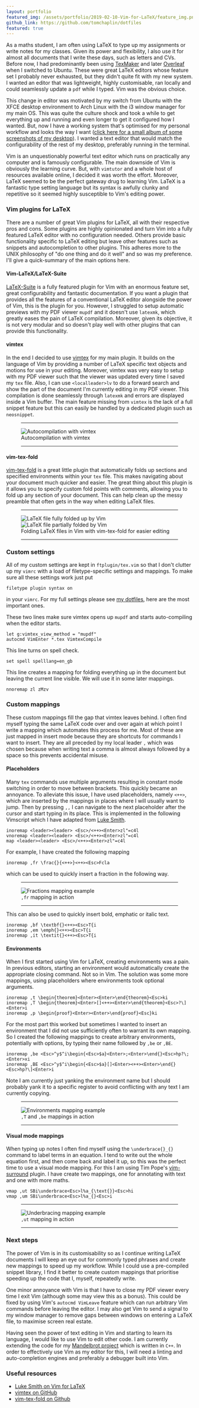 ```yaml
---
layout: portfolio
featured_img: /assets/portfolio/2019-02-10-Vim-for-LaTeX/feature_img.png
github_link: https://github.com/tomchaplin/dotfiles
featured: true
---
```


As a maths student, I am often using LaTeX to type up my assignments or write notes for my classes.
Given its power and flexibility, I also use it for almost all documents that I write these days, such as letters and CVs.
Before now, I had predominantly been using [TexMaker](http://www.xm1math.net/texmaker/) and later [Overleaf](https://www.overleaf.com/project) when I switched to Ubuntu.
These were great LaTeX editors whose feature set I probably never exhausted, but they didn't quite fit with my new system.
I wanted an editor that was lightweight, highly customisable, ran locally and could seamlessly update a `pdf` while I typed.
Vim was the obvious choice.

<!--more-->
This change in editor was motivated by my switch from Ubuntu with the XFCE desktop environment to Arch Linux with the i3 window manager for my main OS.
This was quite the culture shock and took a while to get everything up and running and even longer to get it configured how I wanted.
But, now I have a working system that's optimised for my personal workflow and looks the way I want ([click here for a small album of some screenshots of my desktop](https://imgur.com/a/qCT6Wij)).
I wanted a text editor that would match the configurability of the rest of my desktop, preferably running in the terminal.

Vim is an unquestionably powerful text editor which runs on practically any computer and is famously configurable.
The main downside of Vim is obviously the learning curve.
But, with `vimtutor` and a whole host of resources available online, I decided it was worth the effort.
Moreover, LaTeX seemed to be the perfect gateway drug to learning Vim.
LaTeX is a fantastic type setting language but its syntax is awfully clunky and repetitive so it seemed highly susceptible to Vim's editing power.

### Vim plugins for LaTeX

There are a number of great Vim plugins for LaTeX, all with their respective pros and cons.
Some plugins are highly opinionated and turn Vim into a fully featured LaTeX editor with no configuration needed.
Others provide basic functionality specific to LaTeX editing but leave other features such as snippets and autocompletion to other plugins.
This adheres more to the UNIX philosophy of "do one thing and do it well" and so was my preference.
I'll give a quick-summary of the main options here.

#### Vim-LaTeX/LaTeX-Suite

[LaTeX-Suite](https://github.com/vim-latex/vim-latex) is a fully featured plugin for Vim with an enormous feature set, great configurability and fantastic documentation.
If you want a plugin that provides all the features of a conventional LaTeX editor alongside the power of Vim, this is the plugin for you.
However, I struggled to setup automatic previews with my PDF viewer `mupdf` and it doesn't use `latexmk`, which greatly eases the pain of LaTeX compilation.
Moreover, given its objective, it is not very modular and so doesn't play well with other plugins that can provide this functionality.

#### vimtex

In the end I decided to use [vimtex](https://github.com/lervag/vimtex) for my main plugin.
It builds on the language of Vim by providing a number of LaTeX specific text objects and motions for use in your editing.
Moreover, vimtex was very easy to setup with my PDF viewer such that the viewer was updated every time I saved my `tex` file.
Also, I can use `<localleader>lv` to do a forward search and show the part of the document I'm currently editing in my PDF viewer.
This compilation is done seamlessly through `latexmk` and errors are displayed inside a Vim buffer.
The main feature missing from `vimtex` is the lack of a full snippet feature but this can easily be handled by a dedicated plugin such as `neosnippet`.

<figure class = "in_article">
    <hr class="midrule">
    <div>
        <div><img src="/assets/portfolio/2019-02-10-Vim-for-LaTeX/side_by_side.png" alt="Autocompilation with vimtex"></div>
    </div>
    <figcaption>Autocompilation with vimtex</figcaption>
    <hr class="midrule">
</figure>

#### vim-tex-fold

[vim-tex-fold](https://github.com/matze/vim-tex-fold) is a great little plugin that automatically folds up sections and specified environments within your `tex` file.
This makes navigating about your document much quicker and easier.
The great thing about this plugin is it allows you to specify custom fold points with comments, allowing you to fold up any section of your document.
This can help clean up the messy preamble that often gets in the way when editing LaTeX files.

<figure class = "in_article">
    <hr class="midrule">
    <div class="side_by_side">
        <div><img src="/assets/portfolio/2019-02-10-Vim-for-LaTeX/fully_folded.png" alt="LaTeX file fully folded up by Vim"></div>
        <div><img src="/assets/portfolio/2019-02-10-Vim-for-LaTeX/unfolded.png" alt="LaTeX file partially folded by Vim"></div>
    </div>
    <figcaption>Folding LaTeX files in Vim with vim-tex-fold for easier editing</figcaption>
    <hr class="midrule">
</figure>

### Custom settings

All of my custom settings are kept in `ftplugin/tex.vim` so that I don't clutter up my `vimrc` with a load of filetype-specific settings and mappings.
To make sure all these settings work just put 

	filetype plugin syntax on
	
in your `vimrc`.
For my full settings please see [my dotfiles](https://github.com/tomchaplin/dotfiles), here are the most important ones.

These two lines make sure vimtex opens up `mupdf` and starts auto-compiling when the editor starts.

    let g:vimtex_view_method = "mupdf"
    autocmd VimEnter *.tex VimtexCompile

This line turns on spell check.

    set spell spelllang=en_gb

This line creates a mapping for folding everything up in the document but leaving the current line visible. We will use it in some later mappings.

	nnoremap zl zMzv

### Custom mappings
These custom mappings fill the gap that vimtex leaves behind.
I often find myself typing the same LaTeX code over and over again at which point I write a mapping which automates this process for me.
Most of these are just mapped in insert mode because they are shortcuts for commands I want to insert.
They are all preceded by my local leader `,` which was chosen because when writing text a comma is almost always followed by a space so this prevents accidental misuse.

#### Placeholders

Many `tex` commands use multiple arguments resulting in constant mode switching in order to move between brackets.
This quickly became an annoyance.
To alleviate this issue, I have used placeholders, namely `<++>`, which are inserted by the mappings in places where I will usually want to jump.
Then by pressing `,,` I can navigate to the next placeholder after the cursor and start typing in its place.
This is implemented in the following Vimscript which I have adapted from [Luke Smith](https://github.com/LukeSmithxyz/voidrice/blob/master/.config/nvim/init.vim).

	inoremap <leader><leader> <Esc>/<++><Enter>zl"=c4l
	vnoremap <leader><leader> <Esc>/<++><Enter>zl"=c4l
	map <leader><leader> <Esc>/<++><Enter>zl"=c4l

For example, I have created the following mapping

	inoremap ,fr \frac{}{<++>}<++><Esc>Fcla

which can be used to quickly insert a fraction in the following way.

<figure class = "in_article">
    <hr class="midrule">
    <div>
        <div><img src="/assets/portfolio/2019-02-10-Vim-for-LaTeX/fractions_optimise.gif" alt="Fractions mapping example"></div>
    </div>
    <figcaption><code>,fr</code> mapping in action</figcaption>
    <hr class="midrule">
</figure>

This can also be used to quickly insert bold, emphatic or italic text.

	inoremap ,bf \textbf{}<++><Esc>T{i
	inoremap ,em \emph{}<++><Esc>T{i
	inoremap ,it \textit{}<++><Esc>T{i

#### Environments

When I first started using Vim for LaTeX, creating environments was a pain.
In previous editors, starting an environment would automatically create the appropriate closing command. Not so in Vim.
The solution was some more mappings, using placeholders where environments took optional arguments.

	inoremap ,t \begin{theorem}<Enter><Enter>\end{theorem}<Esc>ki
	inoremap ,T \begin{theorem}<Enter>[]<++><Enter>\end{theorem}<Esc>?\]<Enter>i
	inoremap ,p \begin{proof}<Enter><Enter>\end{proof}<Esc}ki

For the most part this worked but sometimes I wanted to insert an environment that I did not use sufficiently often to warrant its own mapping.
So I created the following mappings to create arbitrary environments, potentially with options, by typing their name followed by `,be` or `,BE`.

	inoremap ,be <Esc>^y$^i\begin{<Esc>$a}<Enter>;<Enter>\end{}<Esc>hp?\;<Enter>xi
	inoremap ,BE <Esc>^y$^i\begin{<Esc>$a}[]<Enter><++><Enter>\end{}<Esc>hp?\]<Enter>i

Note I am currently just yanking the environment name but I should probably yank it to a specific register to avoid conflicting with any text I am currently copying.

<figure class = "in_article">
    <hr class="midrule">
    <div>
        <div><img src="/assets/portfolio/2019-02-10-Vim-for-LaTeX/environments_optimise.gif" alt="Environments mapping example"></div>
    </div>
    <figcaption><code>,T</code> and <code>,be</code> mappings in action</figcaption>
    <hr class="midrule">
</figure>

<!-- Gif of environment entry -->

#### Visual mode mappings

When typing up notes I often find myself using the `\underbrace{}_{}` command to label terms in an equation.
I tend to write out the whole equation first, and then come back and label it up, so this was the perfect time to use a visual mode mapping.
For this I am using Tim Pope's [vim-surround](https://github.com/tpope/vim-surround) plugin.
I have create two mappings, one for annotating with text and one with more maths.

	vmap ,ut SBi\underbrace<Esc>l%a_{\text{}}<Esc>hi
	vmap ,um SBi\underbrace<Esc>l%a_{}<Esc>i

<figure class = "in_article">
    <hr class="midrule">
    <div>
        <div><img src="/assets/portfolio/2019-02-10-Vim-for-LaTeX/underbraces_optimise.gif" alt="Underbracing mapping example"></div>
    </div>
    <figcaption><code>,ut</code> mapping in action</figcaption>
    <hr class="midrule">
</figure>

### Next steps

The power of Vim is in its customisability so as I continue writing LaTeX documents I will keep an eye out for commonly typed phrases and create new mappings to speed up my workflow.
While I could use a pre-compiled snippet library, I find it better to create custom mappings that prioritise speeding up the code that I, myself, repeatedly write.

One minor annoyance with Vim is that I have to close my PDF viewer every time I exit Vim (although some may view this as a bonus).
This could be fixed by using Vim's `autocmd VimLeave` feature which can run arbitrary Vim commands before leaving the editor.
I may also get Vim to send a signal to my window manager to remove gaps between windows on entering a LaTeX file, to maximise screen real estate.

Having seen the power of text editing in Vim and starting to learn its language, I would like to use Vim to edit other code.
I am currently extending the code for my [Mandelbrot project](https://tomchaplin.github.io/portfolio/Exploring-the-Mandelbrot-Set/) which is written in `C++`.
In order to effectively use Vim as my editor for this, I will need a linting and auto-completion engines and preferably a debugger built into Vim.

### Useful resources
* [Luke Smith on Vim for LaTeX](https://www.youtube.com/watch?v=Mphdtdv2_xs&t=217s)
* [vimtex on GitHub](https://github.com/lervag/vimtex)
* [vim-tex-fold on Github](https://github.com/matze/vim-tex-fold)
